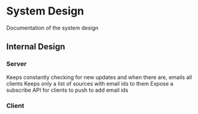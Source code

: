 # System Design

Documentation of the system design

## Internal Design

### Server 

Keeps constantly checking for new updates and when there are, emails all clients
Keeps only a list of sources with email ids to them
Expose a subscribe API for clients to push to add email ids

### Client



